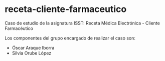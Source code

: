 receta-cliente-farmaceutico
===========================

Caso de estudio de la asignatura ISST: Receta Médica Electrónica - Cliente Farmacéutico

Los componentes del grupo encargado de realizar el caso son:
 - Óscar Araque Iborra
 - Silvia Orube López

